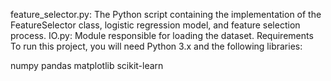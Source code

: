 feature_selector.py: The Python script containing the implementation of the FeatureSelector class, logistic regression model, and feature selection process.
IO.py: Module responsible for loading the dataset.
Requirements
To run this project, you will need Python 3.x and the following libraries:

numpy
pandas
matplotlib
scikit-learn
